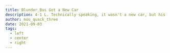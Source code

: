 ```yaml
---
title: Blunder_Bus Got a New Car
description: 4-1 L. Technically speaking, it wasn't a new car, but his first car. He went back to his roots and I didn't stand a chance.
author: moo_quack_three
date: 2021-09-03
tags:
  - left
  - center
  - right
---
```

